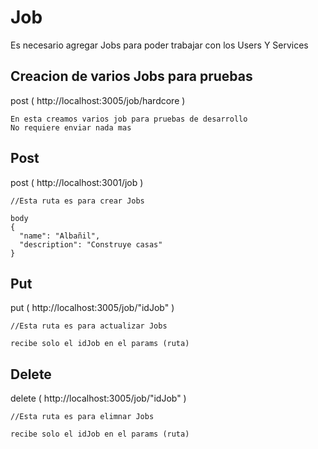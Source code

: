 # Job
Es necesario agregar Jobs para poder trabajar con los Users Y Services

## Creacion de varios Jobs para pruebas

post ( http://localhost:3005/job/hardcore )
```
En esta creamos varios job para pruebas de desarrollo
No requiere enviar nada mas
```

## Post
post (  http://localhost:3001/job )
```
//Esta ruta es para crear Jobs

body
{
  "name": "Albañil",
  "description": "Construye casas"
}

```

## Put
put ( http://localhost:3005/job/"idJob" )
```
//Esta ruta es para actualizar Jobs

recibe solo el idJob en el params (ruta)
```

## Delete
delete ( http://localhost:3005/job/"idJob" )
```
//Esta ruta es para elimnar Jobs

recibe solo el idJob en el params (ruta)
```



